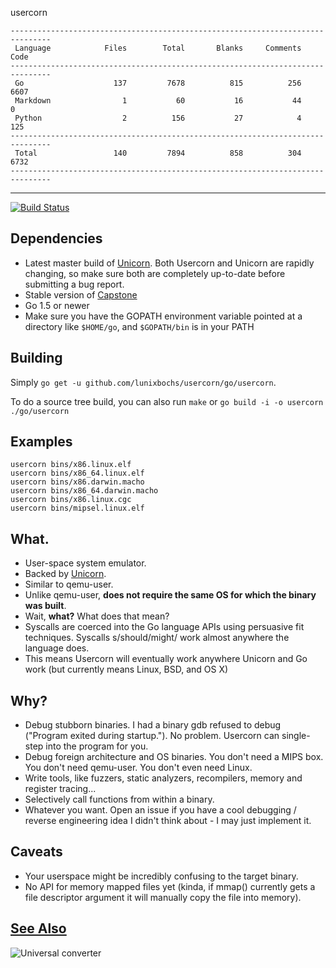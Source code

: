 usercorn
````
-------------------------------------------------------------------------------
 Language            Files        Total       Blanks     Comments         Code
-------------------------------------------------------------------------------
 Go                    137         7678          815          256         6607
 Markdown                1           60           16           44            0
 Python                  2          156           27            4          125
-------------------------------------------------------------------------------
 Total                 140         7894          858          304         6732
-------------------------------------------------------------------------------
````
----

[![Build Status](https://travis-ci.org/lunixbochs/usercorn.svg?branch=master)](https://travis-ci.org/lunixbochs/usercorn)


Dependencies
---

- Latest master build of [Unicorn](http://www.unicorn-engine.org/). Both Usercorn and Unicorn are rapidly changing, so make sure both are completely up-to-date before submitting a bug report.
- Stable version of [Capstone](http://www.capstone-engine.org/)
- Go 1.5 or newer
- Make sure you have the GOPATH environment variable pointed at a directory like `$HOME/go`, and `$GOPATH/bin` is in your PATH

Building
---

Simply `go get -u github.com/lunixbochs/usercorn/go/usercorn`.

To do a source tree build, you can also run `make` or `go build -i -o usercorn ./go/usercorn`

Examples
---

    usercorn bins/x86.linux.elf
    usercorn bins/x86_64.linux.elf
    usercorn bins/x86.darwin.macho
    usercorn bins/x86_64.darwin.macho
    usercorn bins/x86.linux.cgc
    usercorn bins/mipsel.linux.elf

What.
----

- User-space system emulator.
- Backed by [Unicorn](http://www.unicorn-engine.org/).
- Similar to qemu-user.
- Unlike qemu-user, __does not require the same OS for which the binary was built__.
- Wait, __what?__ What does that mean?
- Syscalls are coerced into the Go language APIs using persuasive fit techniques. Syscalls s/should/might/ work almost anywhere the language does.
- This means Usercorn will eventually work anywhere Unicorn and Go work (but currently means Linux, BSD, and OS X)

Why?
----

- Debug stubborn binaries. I had a binary gdb refused to debug ("Program exited during startup."). No problem. Usercorn can single-step into the program for you.
- Debug foreign architecture and OS binaries. You don't need a MIPS box. You don't need qemu-user. You don't even need Linux.
- Write tools, like fuzzers, static analyzers, recompilers, memory and register tracing...
- Selectively call functions from within a binary.
- Whatever you want. Open an issue if you have a cool debugging / reverse engineering idea I didn't think about - I may just implement it.

Caveats
----

- Your userspace might be incredibly confusing to the target binary.
- No API for memory mapped files yet (kinda, if mmap() currently gets a file descriptor argument it will manually copy the file into memory).

[See Also](https://xkcd.com/1406/)
----
![Universal converter](https://imgs.xkcd.com/comics/universal_converter_box.png)
